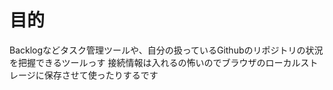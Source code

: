 # 目的

Backlogなどタスク管理ツールや、自分の扱っているGithubのリポジトリの状況を把握できるツールっす
接続情報は入れるの怖いのでブラウザのローカルストレージに保存させて使ったりするです

